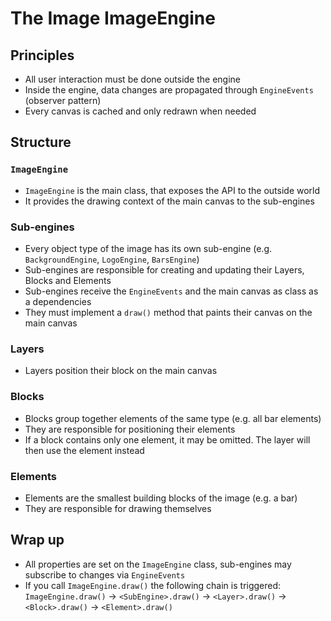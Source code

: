 # The Image ImageEngine

## Principles

- All user interaction must be done outside the engine
- Inside the engine, data changes are propagated through `EngineEvents` (observer pattern)
- Every canvas is cached and only redrawn when needed

## Structure

### `ImageEngine`

- `ImageEngine` is the main class, that exposes the API to the outside world
- It provides the drawing context of the main canvas to the sub-engines

### Sub-engines

- Every object type of the image has its own sub-engine (e.g. `BackgroundEngine`, `LogoEngine`, `BarsEngine`)
- Sub-engines are responsible for creating and updating their Layers, Blocks and Elements
- Sub-engines receive the `EngineEvents` and the main canvas as class as a dependencies
- They must implement a `draw()` method that paints their canvas on the main canvas

### Layers

- Layers position their block on the main canvas

### Blocks

- Blocks group together elements of the same type (e.g. all bar elements)
- They are responsible for positioning their elements
- If a block contains only one element, it may be omitted. The layer will then use the element instead

### Elements

- Elements are the smallest building blocks of the image (e.g. a bar)
- They are responsible for drawing themselves

## Wrap up

- All properties are set on the `ImageEngine` class, sub-engines may subscribe to changes via `EngineEvents`
- If you call `ImageEngine.draw()` the following chain is triggered:
  `ImageEngine.draw()` -> `<SubEngine>.draw()` -> `<Layer>.draw()` -> `<Block>.draw()` -> `<Element>.draw()`
